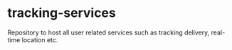 # tracking-services
Repository to host all user related services such as tracking delivery, real-time location etc.
